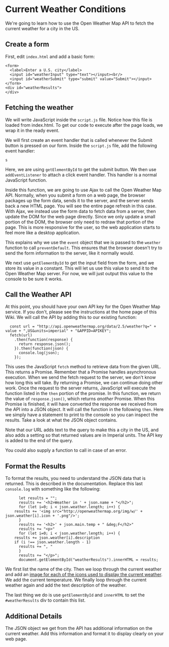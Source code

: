 # Current Weather Conditions

We're going to learn how to use the Open Weather Map API to fetch the current weather for a city in the US.

## Create a form

First, edit `index.html` and add a basic form:

```
<form>
  <label>Enter a U.S. city</label>
  <input id="weatherInput" type="text"></input><br/>
  <input id="weatherSubmit" type="submit" value="Submit"></input>
</form>
<div id="weatherResults">
</div>
```

## Fetching the weather

We will write JavaScript inside the `script.js` file. Notice how this file is loaded from index.html. To get our code to execute after the page loads, we wrap it in the ready event.

We will first create an event handler that is called whenever the Submit button is pressed on our form. Inside the `script.js` file, add the following event handler:

```
s
```

Here, we are using `getElementById` to get the submit button. We then use `addEventListener` to attach a click event handler. This handler is a normal JavaScript function.

Inside this function, we are going to use Ajax to call the Open Weather Map API. Normally, when you submit a form on a web page, the browser packages up the form data, sends it to the server, and the server sends back a new HTML page. You will see the entire page refresh in this case. With Ajax, we instead use the form data to fetch data from a server, then update the DOM for the web page directly. Since we only update a small portion of the DOM, the browser only need to redraw that portion of the page. This is more responsive for the user, so the web application starts to feel more like a desktop application.

This explains why we use the `event` object that we is passed to the `weather` function to call `preventDefault`. This ensures that the browser doesn't try to send the form information to the server, like it normally would.

We next use `getElementById` to get the input field from the form, and we store its value in a constant. This will let us use this value to send it to the Open Weather Map server. For now, we will just output this value to the console to be sure it works.

## Call the Weather API

At this point, you should have your own API key for the Open Weather Map service. If you don't, please see the instructions at the home page of this Wiki. We will call the API by adding this to our existing function:

```
  const url = "http://api.openweathermap.org/data/2.5/weather?q=" + value + ",US&units=imperial" + "&APPID=APIKEY";
  fetch(url)
    .then(function(response) {
      return response.json();
    }).then(function(json) {
      console.log(json);
    });
```

This uses the JavaScript `fetch` method to retrieve data from the given URL. This returns a Promise. Remember that a Promise handles asynchronous execution. When we send the fetch request to the server, we don't know how long this will take. By returning a Promise, we can continue doing other work. Once the request to the server returns, JavaScript will execute the function listed in the `then` portion of the promise. In this function, we return the value of `response.json()`, which returns *another* Promise. When this Promise is finished, it will have converted the response we received from the API into a JSON object. It will call the function in the following `then`. Here we simply have a statement to print to the console so you can inspect the results. Take a look at what the JSON object contains.

Note that our URL adds text to the query to make this a city in the US, and also adds a setting so that returned values are in Imperial units. The API key is added to the end of the query.

You could also supply a function to call in case of an error.

## Format the Results

To format the results, you need to understand the JSON data that is returned. This is described in the documentation. Replace this last `console.log` with something like the following:

```
      let results = "";
      results += '<h2>Weather in ' + json.name + "</h2>";
      for (let i=0; i < json.weather.length; i++) {
	results += '<img src="http://openweathermap.org/img/w/' + json.weather[i].icon + '.png"/>';
      }
      results += '<h2>' + json.main.temp + " &deg;F</h2>"
      results += "<p>"
      for (let i=0; i < json.weather.length; i++) {
	results += json.weather[i].description
	if (i !== json.weather.length - 1)
	  results += ", "
      }
      results += "</p>";
      document.getElementById("weatherResults").innerHTML = results;
```

We first list the name of the city. Then we loop through the current weather and add an [image for each of the icons used to display the current weather](https://openweathermap.org/weather-conditions). We add the current temperature. We finally loop through the current weather again and add the text description of the weather.

The last thing we do is use `getElementById` and `innerHTML` to set the `#weatherResults` div to contain this list.

## Additional Details

The JSON object we get from the API has additional information on the current weather. Add this information and format it to display clearly on your web page.
